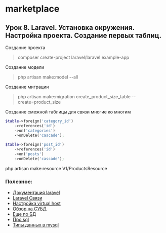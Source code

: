 # marketplace

## Урок 8. Laravel. Установка окружения. Настройка проекта. Создание первых таблиц.


Создание проекта
> composer create-project laravel/laravel example-app

Создание модели
> php artisan make:model <modelName> --all

Создание миграции
> php artisan make:migration create_product_size_table --create=product_size

Создание смежной таблицы для связи многие ко многим

```php
$table->foreign('category_id')
    ->references('id')
    ->on('categories')
    ->onDelete('cascade');
    
$table->foreign('post_id')
    ->references('id')
    ->on('posts')
    ->onDelete('cascade');
```


php artisan make:resource V1/ProductsResource



### Полезное:
- [Документация laravel](https://laravel.com/docs/10.x/installation)
- [Laravel Связи](https://laravel.com/docs/10.x/installation)
- [Настройка virtual host](https://gist.github.com/bradtraversy/7485f928e3e8f08ee6bccbe0a681a821?permalink_comment_id=4294174)
- [Обзор на СУБД](https://habr.com/en/companies/amvera/articles/754702/)
- [Еще по БД](https://habr.com/en/articles/686816/)
- [Про sql](https://ru.wikipedia.org/wiki/SQL)
- [Типы данных в mysql](https://www.cloud4y.ru/blog/data-types-in-mysql/)

